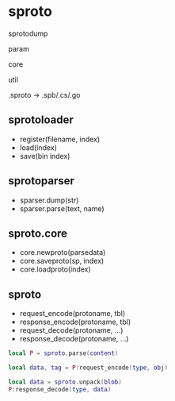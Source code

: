 # sproto

sprotodump

param

core

util

.sproto -> .spb/.cs/.go

## sprotoloader
* register(filename, index)
* load(index)
* save(bin index)

## sprotoparser
* sparser.dump(str)
* sparser.parse(text, name)

## sproto.core
* core.newproto(parsedata)
* core.saveproto(sp, index)
* core.loadproto(index)

## sproto
* request_encode(protoname, tbl)
* response_encode(protoname, tbl)
* request_decode(protoname, ...)
* response_decode(protoname, ...)

```lua
local P = sproto.parse(content)

local data, tag = P:request_encode(type, obj)

local data = sproto.unpack(blob)
P:response_decode(type, data)

```